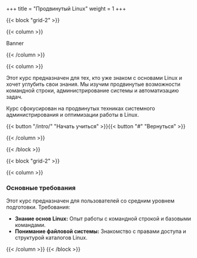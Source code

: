 +++
title = "Продвинутый Linux"
weight = 1
+++

{{< block "grid-2" >}}

{{< column >}}

Banner

{{< /column >}}

{{< column >}}

Этот курс предназначен для тех, кто уже знаком с основами Linux и хочет углубить свои знания. Мы изучим продвинутые возможности командной строки, администрирование системы и автоматизацию задач.

Курс сфокусирован на продвинутых техниках системного администрирования и оптимизации работы в Linux.

{{< button "/intro/" "Начать учиться" >}}{{< button "#" "Вернуться" >}}

{{< /column >}}

{{< /block >}}

{{< block "grid-2" >}}

{{< column >}}

### Основные требования

Этот курс предназначен для пользователей со средним уровнем подготовки. Требования:

*   **Знание основ Linux:** Опыт работы с командной строкой и базовыми командами.
*   **Понимание файловой системы:** Знакомство с правами доступа и структурой каталогов Linux.

{{< /column >}}
{{< /block >}}

